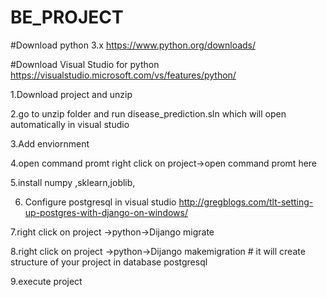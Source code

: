 # BE_PROJECT
#Download python 3.x
https://www.python.org/downloads/

#Download Visual Studio for python
https://visualstudio.microsoft.com/vs/features/python/

1.Download project and unzip 

2.go to unzip folder and run disease_prediction.sln which will open automatically in visual studio

3.Add enviornment

4.open command promt right click on project->open command promt here

5.install numpy ,sklearn,joblib,

6. Configure postgresql in visual studio
   http://gregblogs.com/tlt-setting-up-postgres-with-django-on-windows/

7.right click on project ->python->Dijango migrate

8.right click on project ->python->Dijango makemigration # it will create structure of your project in database postgresql

9.execute project
